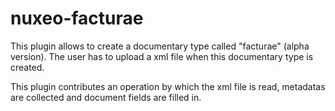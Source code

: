 # nuxeo-facturae

This plugin allows to create a documentary type called "facturae" (alpha version). The user has to upload a xml file when this documentary type is created.

This plugin contributes an operation by which the xml file is read, metadatas are collected and document fields are filled in.


